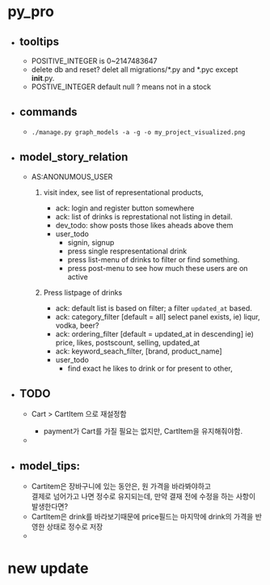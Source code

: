 # py_pro

- ## tooltips
    - POSITIVE_INTEGER is 0~2147483647
    - delete db and reset? delet all migrations/*.py and *.pyc except __init__.py.
    - POSTIVE_INTEGER default null ? means not in a stock

- ## commands
    - ``./manage.py graph_models -a -g -o my_project_visualized.png``

- ## model_story_relation
    - AS:ANONUMOUS_USER
        1. visit index, see list of representational products,
            - ack: login and register button somewhere
            - ack: list of drinks is represtational not listing in detail.
            - dev_todo: show posts those likes aheads above them
            - user_todo
                - signin, signup
                - press single respresentational drink
                - press list-menu of drinks to filter or find something.
                - press post-menu to see how much these users are on active

        2. Press listpage of drinks
            - ack: default list is based on filter; a filter ``updated_at`` based.
            - ack: category_filter [default = all] select panel exists, ie) liqur, vodka, beer?
            - ack: ordering_filter [default = updated_at in descending] ie) price, likes, postscount, selling, updated_at
            - ack: keyword_seach_filter, [brand, product_name]
            - user_todo
                - find exact he likes to drink or for present to other,

- ## TODO
    - Cart > CartItem 으로 재설정함
        - payment가 Cart를 가질 필요는 없지만, CartItem을 유지해줘야함.
    
    -

- ## model_tips:
    - Cartitem은 장바구니에 있는 동안은, 원 가격을 바라봐야하고  
    결제로 넘어가고 나면 정수로 유지되는데, 만약 결재 전에 수정을 하는 사항이 발생한다면?
    - CartItem은 drink를 바라보기때문에 price필드는 마지막에 drink의 가격을 반영한 상태로 정수로 저장
    -  

# new update
